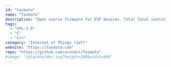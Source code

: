 ```yaml
---
id: "tasmota"
name: "Tasmota"
description: "Open source firmware for ESP devices. Total local control with quick setup and updates. Control using MQTT, Web UI, HTTP or serial. Automate using timers, rules or scripts. Integration with home automation solutions."
tags:
  - "GPL-3.0"
  - "C"
  - "C++"
category: "Internet of Things (IoT)"
website: "https://tasmota.com"
repo: "https://github.com/arendst/Tasmota"
#image: "/placeholder.svg?height=300&width=400"
---
```


